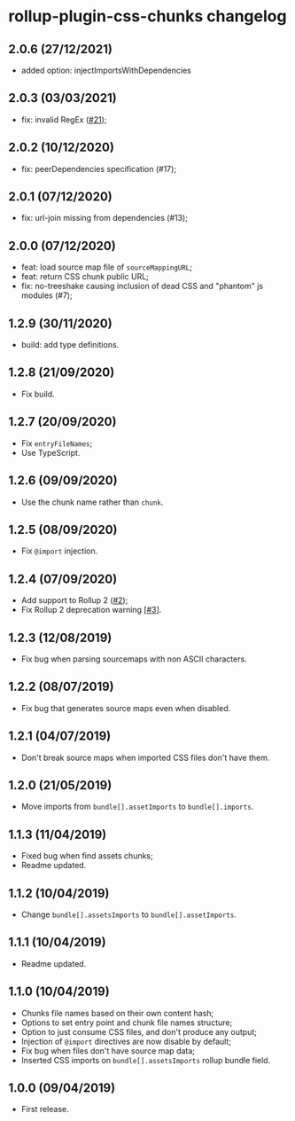 # rollup-plugin-css-chunks changelog

## 2.0.6 (27/12/2021)

* added option: injectImportsWithDependencies

## 2.0.3 (03/03/2021)

* fix: invalid RegEx ([#21](https://github.com/domingues/rollup-plugin-css-chunks/pull/21));

## 2.0.2 (10/12/2020)

* fix: peerDependencies specification (#17);

## 2.0.1 (07/12/2020)

* fix: url-join missing from dependencies (#13);

## 2.0.0 (07/12/2020)

* feat: load source map file of `sourceMappingURL`;
* feat: return CSS chunk public URL;
* fix: no-treeshake causing inclusion of dead CSS and "phantom" js modules (#7);

## 1.2.9 (30/11/2020)

* build: add type definitions.

## 1.2.8 (21/09/2020)

* Fix build.

## 1.2.7 (20/09/2020)

* Fix `entryFileNames`;
* Use TypeScript.

## 1.2.6 (09/09/2020)

* Use the chunk name rather than `chunk`.

## 1.2.5 (08/09/2020)

* Fix `@import` injection.

## 1.2.4 (07/09/2020)

* Add support to Rollup 2 ([#2](https://github.com/domingues/rollup-plugin-css-chunks/pull/2));
* Fix Rollup 2 deprecation warning [[#3](https://github.com/domingues/rollup-plugin-css-chunks/issues/3)].

## 1.2.3 (12/08/2019)

* Fix bug when parsing sourcemaps with non ASCII characters.

## 1.2.2 (08/07/2019)

* Fix bug that generates source maps even when disabled.

## 1.2.1 (04/07/2019)

* Don't break source maps when imported CSS files don't have them.

## 1.2.0 (21/05/2019)

* Move imports from `bundle[].assetImports` to `bundle[].imports`.

## 1.1.3 (11/04/2019)

* Fixed bug when find assets chunks;
* Readme updated.

## 1.1.2 (10/04/2019)

* Change `bundle[].assetsImports` to `bundle[].assetImports`.

## 1.1.1 (10/04/2019)

* Readme updated.

## 1.1.0 (10/04/2019)

* Chunks file names based on their own content hash;
* Options to set entry point and chunk file names structure;
* Option to just consume CSS files, and don't produce any output;
* Injection of `@import` directives are now disable by default;
* Fix bug when files don't have source map data;
* Inserted CSS imports on `bundle[].assetsImports` rollup bundle field.

## 1.0.0 (09/04/2019)

* First release.
